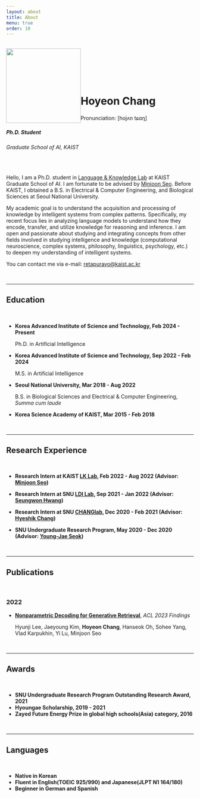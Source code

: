 ```yaml
---
layout: about
title: About
menu: true
order: 10
---
```


<br />

<img style="float: left;" src="{{ site.baseurl }}/assets/img/myimg.jpg" width="200" height="200">

<br />

<br />

<br />

<br />

<br />

# Hoyeon Chang 

Pronunciation: [hojʌn tɕɑŋ]



##### *Ph.D. Student*

###### *Graduate School of AI, KAIST*

<br />

Hello, I am a Ph.D. student in [Language & Knowledge Lab](https://lklab.kaist.ac.kr/) at KAIST Graduate School of AI. I am fortunate to be advised by [Minjoon Seo](https://seominjoon.github.io/). Before KAIST, I obtained a B.S. in Electrical & Computer Engineering, and Biological Sciences at Seoul National University.

<!--My research interests lie in natural language processing and neuro-symbolic AI. My focus lies in exploring how knowledge representations can be encoded, transferred, and utilized for inference and reasoning in AI models. I believe that gaining such insights can pave the way toward building more safe and reliable AI systems.-->
<!--My academic pursuit centers on understanding how intelligent systems acquire and process knowledge from intricate patterns. My recent focus is to understand the  the analysis of language models, aiming to uncover the methods through which knowledge representations are encoded, transferred, and leveraged for inference and reasoning within AI frameworks. Passionately, I engage in blending concepts from a diverse array of disciplines related to my academic goals, including computational neuroscience, philosophy, linguistics, and psychology, to cultivate a comprehensive understanding of artificial intelligence.-->
My academic goal is to understand the acquisition and processing of knowledge by intelligent systems from complex patterns. Specifically, my recent focus lies in analyzing language models to understand how they encode, transfer, and utilize knowledge for reasoning and inference. I am open and passionate about studying and integrating concepts from other fields involved in studying intelligence and knowledge (computational neuroscience, complex systems, philosophy, linguistics, psychology, etc.) to deepen my understanding of intelligent systems.

You can contact me via e-mail: [retapurayo@kaist.ac.kr](mailto:retapurayo@kaist.ac.kr)

<br />

---

## Education

<br />

- **Korea Advanced Institute of Science and Technology,  Feb 2024 - Present**

  Ph.D. in Artificial Intelligence

- **Korea Advanced Institute of Science and Technology,  Sep 2022 - Feb 2024**

  M.S. in Artificial Intelligence

- **Seoul National University, Mar 2018 - Aug 2022**

  B.S. in Biological Sciences and Electrical & Computer Engineering, *Summa cum laude*

- **Korea Science Academy of KAIST, Mar 2015 - Feb 2018**

<br />

---

## Research Experience

<br />

- **Research Intern at KAIST [LK Lab](https://lklab.kaist.ac.kr/), Feb 2022 - Aug 2022 (Advisor: [Minjoon Seo](https://seominjoon.github.io/))**

- **Research Intern at SNU [LDI Lab](https://seungwonh.github.io/ldi.html), Sep 2021 - Jan 2022 (Advisor: [Seungwon Hwang](https://seungwonh.github.io/))**

- **Research Intern at SNU [CHANGlab](https://qbio.io/), Dec 2020 - Feb 2021 (Advisor: [Hyeshik Chang](https://qbio.io/team/hyeshik-chang))**

- **SNU Undergraduate Research Program, May 2020 - Dec 2020 (Advisor: [Young-Jae Seok](https://biosci.snu.ac.kr/lomp/professor))**

<br />

---

## Publications

<br />

### **2022**

- **[Nonparametric Decoding for Generative Retrieval](https://arxiv.org/abs/2210.02068)**, *ACL 2023 Findings*

  Hyunji Lee, Jaeyoung Kim, **Hoyeon Chang**, Hanseok Oh, Sohee Yang, Vlad Karpukhin, Yi Lu, Minjoon Seo

  

<br />

---

## Awards

<br />

- **SNU Undergraduate Research Program Outstanding Research Award, 2021**
- **Hyoungae Scholarship, 2019 - 2021**
- **Zayed Future Energy Prize in global high schools(Asia) category, 2016**

<br />

---

## Languages

<br />

- **Native in Korean**
- **Fluent in English(TOEIC 925/990) and Japanese(JLPT N1 164/180)**
- **Beginner in German and Spanish**

<br />
